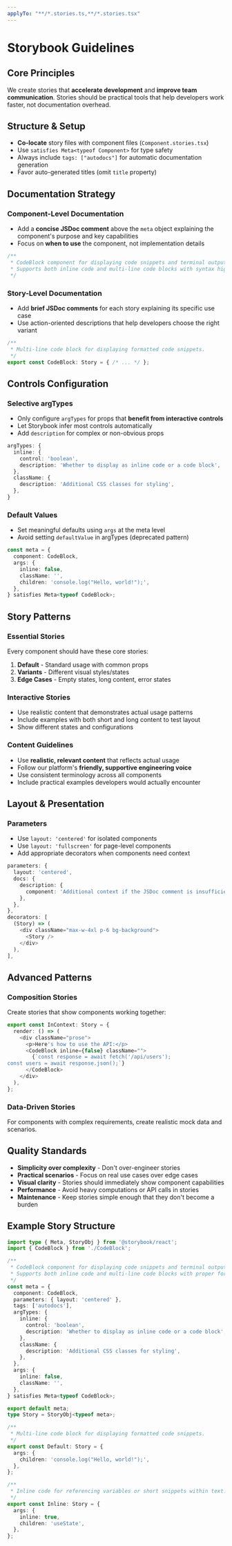 ```yaml
---
applyTo: "**/*.stories.ts,**/*.stories.tsx"
---
```

# Storybook Guidelines

## Core Principles

We create stories that **accelerate development** and **improve team communication**. Stories should be practical tools that help developers work faster, not documentation overhead.

## Structure & Setup

- **Co-locate** story files with component files (`Component.stories.tsx`)
- Use `satisfies Meta<typeof Component>` for type safety
- Always include `tags: ["autodocs"]` for automatic documentation generation
- Favor auto-generated titles (omit `title` property)

## Documentation Strategy

### Component-Level Documentation
- Add a **concise JSDoc comment** above the `meta` object explaining the component's purpose and key capabilities
- Focus on **when to use** the component, not implementation details

```typescript
/**
 * CodeBlock component for displaying code snippets and terminal output.
 * Supports both inline code and multi-line code blocks with syntax highlighting.
 */
```

### Story-Level Documentation
- Add **brief JSDoc comments** for each story explaining its specific use case
- Use action-oriented descriptions that help developers choose the right variant

```typescript
/**
 * Multi-line code block for displaying formatted code snippets.
 */
export const CodeBlock: Story = { /* ... */ };
```

## Controls Configuration

### Selective argTypes
- Only configure `argTypes` for props that **benefit from interactive controls**
- Let Storybook infer most controls automatically 
- Add `description` for complex or non-obvious props

```typescript
argTypes: {
  inline: {
    control: 'boolean',
    description: 'Whether to display as inline code or a code block',
  },
  className: {
    description: 'Additional CSS classes for styling',
  },
}
```

### Default Values
- Set meaningful defaults using `args` at the meta level
- Avoid setting `defaultValue` in argTypes (deprecated pattern)

```typescript
const meta = {
  component: CodeBlock,
  args: {
    inline: false,
    className: '',
    children: 'console.log("Hello, world!");',
  },
} satisfies Meta<typeof CodeBlock>;
```

## Story Patterns

### Essential Stories
Every component should have these core stories:
1. **Default** - Standard usage with common props
2. **Variants** - Different visual styles/states
3. **Edge Cases** - Empty states, long content, error states

### Interactive Stories
- Use realistic content that demonstrates actual usage patterns
- Include examples with both short and long content to test layout
- Show different states and configurations

### Content Guidelines
- Use **realistic, relevant content** that reflects actual usage
- Follow our platform's **friendly, supportive engineering voice**
- Use consistent terminology across all components
- Include practical examples developers would actually encounter

## Layout & Presentation

### Parameters
- Use `layout: 'centered'` for isolated components
- Use `layout: 'fullscreen'` for page-level components
- Add appropriate decorators when components need context

```typescript
parameters: {
  layout: 'centered',
  docs: {
    description: {
      component: 'Additional context if the JSDoc comment is insufficient',
    },
  },
},
decorators: [
  (Story) => (
    <div className="max-w-4xl p-6 bg-background">
      <Story />
    </div>
  ),
],
```

## Advanced Patterns

### Composition Stories
Create stories that show components working together:

```typescript
export const InContext: Story = {
  render: () => (
    <div className="prose">
      <p>Here's how to use the API:</p>
      <CodeBlock inline={false} className="">
        {`const response = await fetch('/api/users');
const users = await response.json();`}
      </CodeBlock>
    </div>
  ),
};
```

### Data-Driven Stories
For components with complex requirements, create realistic mock data and scenarios.

## Quality Standards

- **Simplicity over complexity** - Don't over-engineer stories
- **Practical scenarios** - Focus on real use cases over edge cases
- **Visual clarity** - Stories should immediately show component capabilities
- **Performance** - Avoid heavy computations or API calls in stories
- **Maintenance** - Keep stories simple enough that they don't become a burden

## Example Story Structure

```typescript
import type { Meta, StoryObj } from '@storybook/react';
import { CodeBlock } from './CodeBlock';

/**
 * CodeBlock component for displaying code snippets and terminal output.
 * Supports both inline code and multi-line code blocks with proper formatting.
 */
const meta = {
  component: CodeBlock,
  parameters: { layout: 'centered' },
  tags: ['autodocs'],
  argTypes: {
    inline: {
      control: 'boolean',
      description: 'Whether to display as inline code or a code block',
    },
    className: {
      description: 'Additional CSS classes for styling',
    },
  },
  args: {
    inline: false,
    className: '',
  },
} satisfies Meta<typeof CodeBlock>;

export default meta;
type Story = StoryObj<typeof meta>;

/**
 * Multi-line code block for displaying formatted code snippets.
 */
export const Default: Story = {
  args: {
    children: 'console.log("Hello, world!");',
  },
};

/**
 * Inline code for referencing variables or short snippets within text.
 */
export const Inline: Story = {
  args: {
    inline: true,
    children: 'useState',
  },
};
```

